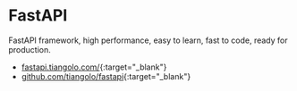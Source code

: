 # FastAPI

FastAPI framework, high performance, easy to learn, fast to code, ready for production.

- [fastapi.tiangolo.com/](https://fastapi.tiangolo.com/){:target="_blank"}
- [github.com/tiangolo/fastapi](https://github.com/tiangolo/fastapi){:target="_blank"}
